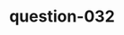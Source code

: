 ---
layout: question
title: question-032
number: 32
question: Name an older actor who is in a lot of movies.
answer1: Tom Cruise | 19
answer2: Dwayne "The Rock" Johnson | 17
answer3: Tom Hanks | 15
answer4: John Wayne | 13
answer5: Clint Eastwood | 13
answer6: Harrison Ford | 7
answer7:
answer8:
answer9:
answer10:
---